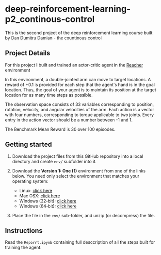 # deep-reinforcement-learning-p2_continous-control
This is the second project of the deep reinforcement learning course built by Dan Dumitru Damian - the countinous control

## Project Details

For this project I built and trained an actor-critic agent in the [Reacher](https://github.com/Unity-Technologies/ml-agents/blob/master/docs/Learning-Environment-Examples.md#reacher) environment 

In this environment, a double-jointed arm can move to target locations. A reward of +0.1 is provided for each step that the agent's hand is in the goal location. Thus, the goal of your agent is to maintain its position at the target location for as many time steps as possible.

The observation space consists of 33 variables corresponding to position, rotation, velocity, and angular velocities of the arm. Each action is a vector with four numbers, corresponding to torque applicable to two joints. Every entry in the action vector should be a number between -1 and 1.

The Benchmark Mean Reward is 30 over 100 episodes.

## Getting started

1. Download the project files from this GitHub repository into a local directory and create `env/` subfolder into it.

2. Download the **Version 1: One (1)** environment from one of the links below.  You need only select the environment that matches your operating system:
    - Linux: [click here](https://s3-us-west-1.amazonaws.com/udacity-drlnd/P2/Reacher/one_agent/Reacher_Linux.zip)
    - Mac OSX: [click here](https://s3-us-west-1.amazonaws.com/udacity-drlnd/P2/Reacher/one_agent/Reacher.app.zip)
    - Windows (32-bit): [click here](https://s3-us-west-1.amazonaws.com/udacitydrlnd/P2/Reacher/one_agent/Reacher_Windows_x86_32.zip)
    - Windows (64-bit): [click here](https://s3-us-west-1.amazonaws.com/udacitydrlnd/P2/Reacher/one_agent/Reacher_Windows_x86_64.zip)
    
3. Place the file in the `env/` sub-folder, and unzip (or decompress) the file. 

## Instructions

Read the `Reporrt.ipynb` containing full desccription of all the steps built for training the agent.
